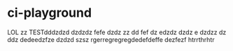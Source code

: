 # ci-playground


LOL
zz
TESTdddzdzd
dzdzdz
fefe
dzdz
zz
dd
fef
dz
edzdz
dzdz
e
dzdzz
dz
ddz
dedeedzfze
dzdzd
szsz
rgerregregregdedefdeffe
dezfezf
htrrthrhtr
